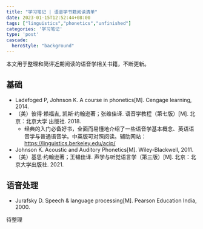 ```yaml
---
title: "学习笔记 | 语音学书籍阅读清单"
date: 2023-01-15T12:52:44+08:00
tags: ["linguistics","phonetics","unfinished"]
categories: '学习笔记'
type: 'post'
cascade:
  heroStyle: "background"
---
```


本文用于整理和简评近期阅读的语音学相关书籍，不断更新。
<!--more-->

## 基础
- Ladefoged P, Johnson K. A course in phonetics[M]. Cengage learning, 2014.
- （美）彼得·赖福吉, 凯斯·约翰逊著；张维佳译. 语音学教程（第七版）[M]. 北京：北京大学
出版社. 2018.
    - 经典的入门必备好书，全面而易懂地介绍了一些语音学基本概念、英语语音学与普通语音学。中英版可对照阅读。辅助网站：https://linguistics.berkeley.edu/acip/
- Johnson K. Acoustic and Auditory Phonetics[M]. Wiley-Blackwell, 2011.
- （美）基思·约翰逊著；王韫佳译. 声学与听觉语言学（第三版）[M]. 北京：北京大学出版社. 2021.

## 语音处理
- Jurafsky D. Speech & language processing[M]. Pearson Education India, 2000.

待整理